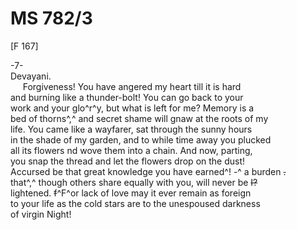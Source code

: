 # MS 782/3

[F 167]

-7- \
Devayani. \
&nbsp;&nbsp;&nbsp;&nbsp;&nbsp;Forgiveness! You have angered my heart till it is hard \
and burning like a thunder-bolt! You can go back to your \
work and your glo^r^y, but what is left for me? Memory is a \
bed of thorns^,^ and secret shame will gnaw at the roots of my \
life. You came like a wayfarer, sat through the sunny hours \
in the shade of my garden, and to while time away you plucked \
all its flowers nd wove them into a chain. And now, parting, \
you snap the thread and let the flowers drop on the dust! \
Accursed be that great knowledge you have earned^! -^ a burden ~~.~~ \
that^,^ though others share equally with you, will never be ~~I?~~ \
lightened. ~~f~~^F^or lack of love may it ever remain as foreign \
to your life as the cold stars are to the unespoused darkness \
of virgin Night!
